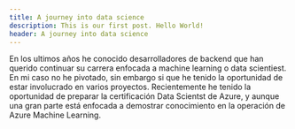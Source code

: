```yaml
---
title: A journey into data science
description: This is our first post. Hello World!
header: A journey into data science
---
```

En los ultimos años he conocido desarrolladores de backend que han querido continuar su carrera enfocada a machine learning o data scientiest. En mi caso no he pivotado, sin embargo si que he tenido la oportunidad de estar involucrado en varios proyectos. Recientemente he tenido la oportunidad de preparar la certificación Data Scientst de Azure, y aunque una gran parte está enfocada a demostrar conocimiento en la operación de Azure Machine Learning.



